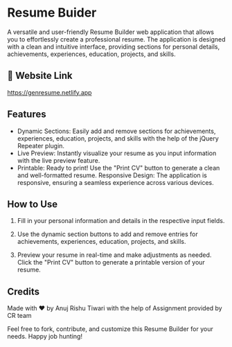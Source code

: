 
# Resume Buider

A versatile and user-friendly Resume Builder web application that allows you to effortlessly create a professional resume. The application is designed with a clean and intuitive interface, providing sections for personal details, achievements, experiences, education, projects, and skills.


## 🔗 Website Link
https://genresume.netlify.app


## Features

- Dynamic Sections: 
Easily add and remove sections for achievements, experiences, education, projects, and skills with the help of the jQuery Repeater plugin.
- Live Preview: 
Instantly visualize your resume as you input information with the live preview feature.
- Printable: 
Ready to print! Use the "Print CV" button to generate a clean and well-formatted resume.
Responsive Design: The application is responsive, ensuring a seamless experience across various devices.

## How to Use

1. Fill in your personal information and details in the respective input fields.

2. Use the dynamic section buttons to add and remove entries for achievements, experiences, education, projects, and skills.

3. Preview your resume in real-time and make adjustments as needed.
Click the "Print CV" button to generate a printable version of your resume.

## Credits
Made with ❤️ by Anuj Rishu Tiwari with the help of Assignment provided by CR  team

Feel free to fork, contribute, and customize this Resume Builder for your needs. Happy job hunting!
